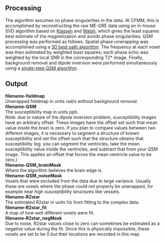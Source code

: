 ## Processing
The algorithm assumes no phase singularities in the data.  At CFMM, this is accomplished by reconstructing the raw ME-GRE data using an in-house SVD algorithm based on [Klassen](https://cds.ismrm.org/protected/13MProceedings/files/3739.PDF) and [Walsh](https://onlinelibrary.wiley.com/doi/full/10.1002/%28SICI%291522-2594%28200005%2943%3A5%3C682%3A%3AAID-MRM10%3E3.0.CO%3B2-G?sid=nlm%3Apubmed), which gives the least squares best estimate of the magnetization and avoids phase singularities. QSM processing was performed as follows. Spatial phase unwrapping was accomplished using a [3D best path algorithm](https://www.osapublishing.org/captcha/?guid=DB7B22B8-A0CC-CCD4-D8F8-1EC63CD1BE61). The frequency at each voxel was then estimated by weighted least squares; each phase echo was weighted by the local SNR in the corresponding T2* image. Finally, background removal and dipole inversion were performed simultaneously using a [single-step QSM algorithm](http://martinos.org/~berkin/Chatnuntawech_2016_NMR_in_Biomed.pdf). 

## Output
**filename-fieldmap**  
Unwrapped fieldmap in units rad/s without background removal.  
**filename-QSM**  
The susceptibility map in units ppb.  
Note: due to nature of the dipole inversion problem, susceptibility images have an arbitrary offset.  These images have the offset set such that mean value inside the brain is zero.  If you plan to compare values between two different images, it is necessary to segment a structure of known susceptibility and set the offset such that the structure obtains that susceptibility (eg. you can segment the ventricles, take the mean susceptibility value inside the ventricles, and subtract that from your QSM image. This applies an offset that forces the mean ventricle value to be zero.)  
**filename-QSM_brainMask**  
Where the algorithm believes the brain edge is.  
**filename-QSM_noiseMask**  
Voxels that were excluded from the data due to large variance. Usually these are voxels where the phase could not properly be unwrapped, for example near high susceptibility structures like vessels.  
**filename-R2star**  
The estimated R2star in units Hz from fitting to the complex data.  
**filename-R2star_fit**  
A map of how well different voxels were fit.  
**filename-R2star_negMask**  
Due to noise, R2star values close to zero can sometimes be estimated as a negative value during the fit. Since this is physically impossible, these voxels are set to be 0 but their locations are recorded in this map.  
